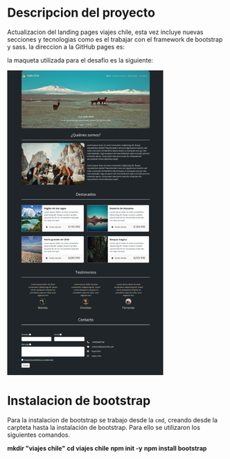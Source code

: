 # Descripcion del proyecto 

Actualizacion del landing pages viajes chile, esta vez incluye nuevas secciones y tecnologias como es el trabajar con el framework de bootstrap y sass. la direccion a la GitHub pages es: 

la maqueta utilizada para el desafio es la siguiente:

![Maqueta Desktop](./assets/img/maqueta.png)

# Instalacion de bootstrap

Para la instalacion de bootstrap se trabajo desde la `cmd`, creando desde la carpteta hasta la instalación de bootstrap. Para ello se utilizaron los siguientes comandos.

**mkdir "viajes chile"**
**cd viajes chile**
**npm init -y**
**npm install bootstrap**



